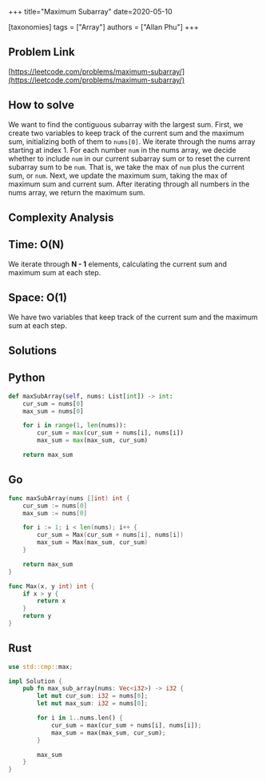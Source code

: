 +++
title="Maximum Subarray"
date=2020-05-10

[taxonomies]
tags = ["Array"]
authors = ["Allan Phu"]
+++

## Problem Link

[https://leetcode.com/problems/maximum-subarray/](https://leetcode.com/problems/maximum-subarray/)

## How to solve

We want to find the contiguous subarray with the largest sum. First, we create two variables to keep track of the current sum and the maximum sum, initializing both of them to `nums[0]`. We iterate through the nums array starting at index 1. For each number `num` in the nums array, we decide whether to include `num` in our current subarray sum or to reset the current subarray sum to be `num`. That is, we take the max of `num` plus the current sum, or `num`. Next, we update the maximum sum, taking the max of maximum sum and current sum. After iterating through all numbers in the nums array, we return the maximum sum.

## Complexity Analysis

## Time: O(N)

We iterate through **N - 1** elements, calculating the current sum and maximum sum at each step.

## Space: O(1)

We have two variables that keep track of the current sum and the maximum sum at each step.

## Solutions

## Python

``` python
def maxSubArray(self, nums: List[int]) -> int:
    cur_sum = nums[0]
    max_sum = nums[0]

    for i in range(1, len(nums)):
        cur_sum = max(cur_sum + nums[i], nums[i])
        max_sum = max(max_sum, cur_sum)

    return max_sum
```

## Go

``` go
func maxSubArray(nums []int) int {
    cur_sum := nums[0]
    max_sum := nums[0]

    for i := 1; i < len(nums); i++ {
        cur_sum = Max(cur_sum + nums[i], nums[i])
        max_sum = Max(max_sum, cur_sum)
    }

    return max_sum
}

func Max(x, y int) int {
    if x > y {
        return x
    }
    return y
}
```

## Rust

``` rust
use std::cmp::max;

impl Solution {
    pub fn max_sub_array(nums: Vec<i32>) -> i32 {
        let mut cur_sum: i32 = nums[0];
        let mut max_sum: i32 = nums[0];

        for i in 1..nums.len() {
            cur_sum = max(cur_sum + nums[i], nums[i]);
            max_sum = max(max_sum, cur_sum);
        }

        max_sum
    }
}
```
